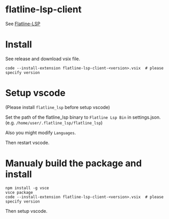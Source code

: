 # flatline-lsp-client

See [Flatline-LSP](https://github.com/okdshin/flatline_lsp)


# Install

See release and download vsix file.

```
code --install-extension flatline-lsp-client-<version>.vsix  # please specify version 
```


# Setup vscode

(Please install `flatline_lsp` before setup vscode)

Set the path of the flatline_lsp binary to `Flatline Lsp Bin` in settings.json. (e.g. `/home/user/.flatline_lsp/flatline_lsp`)

Also you might modify `Languages`.

Then restart vscode.


# Manualy build the package and install

```
npm install -g vsce
vsce package
code --install-extension flatline-lsp-client-<version>.vsix  # please specify version 
```

Then setup vscode.
